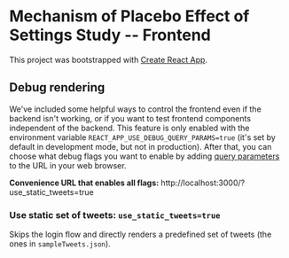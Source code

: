 # Mechanism of Placebo Effect of Settings Study -- Frontend
This project was bootstrapped with [Create React App](https://github.com/facebook/create-react-app).

## Debug rendering
We've included some helpful ways to control the frontend even if the backend isn't working, or if you want to test
frontend components independent of the backend.  This feature is only enabled with the environment variable
`REACT_APP_USE_DEBUG_QUERY_PARAMS=true` (it's set by default in development mode, but not in production).  After that,
you can choose what debug flags you want to enable by adding
[query parameters](https://en.wikipedia.org/wiki/Query_string) to the URL in your web browser.

**Convenience URL that enables all flags:** http://localhost:3000/?use_static_tweets=true

### Use static set of tweets: `use_static_tweets=true`
Skips the login flow and directly renders a predefined set of tweets (the ones in `sampleTweets.json`).
